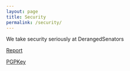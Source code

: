 ```yaml
---
layout: page
title: Security
permalink: /security/
---
```

We take security seriously at DerangedSenators

[Report]({{site.baseurl}}/security/report)

[PGPKey]({{site.baseurl}}/security/pgp)